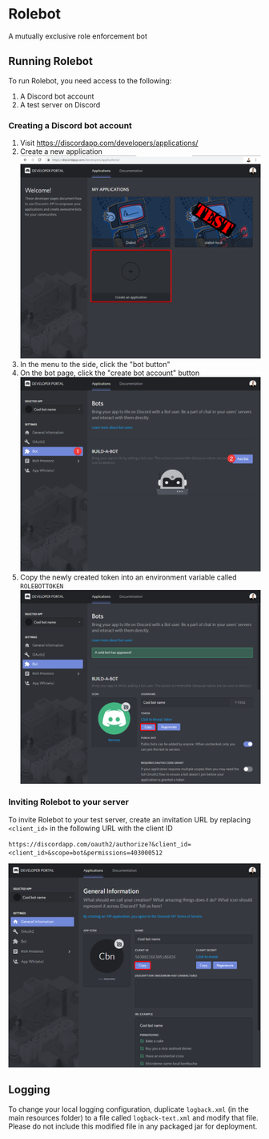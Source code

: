# Rolebot

A mutually exclusive role enforcement bot

## Running Rolebot
To run Rolebot, you need access to the following: 
1. A Discord bot account
3. A test server on Discord

### Creating a Discord bot account
1. Visit https://discordapp.com/developers/applications/
2. Create a new application ![](/docs/create_application.png)
3. In the menu to the side, click the "bot button"
4. On the bot page, click the "create bot account" button ![](/docs/build_a_bot.png)
5. Copy the newly created token into an environment variable called `ROLEBOTTOKEN` ![](/docs/copy_token.png)

### Inviting Rolebot to your server
To invite Rolebot to your test server, create an invitation URL by replacing `<client_id>` in the following URL with the client ID 

`https://discordapp.com/oauth2/authorize?&client_id=<client_id>&scope=bot&permissions=403000512`

![](/docs/copy_id.png)

## Logging

To change your local logging configuration, duplicate `logback.xml` (in the main resources folder) to a file called `logback-text.xml` and modify that file. 
Please do not include this modified file in any packaged jar for deployment.
